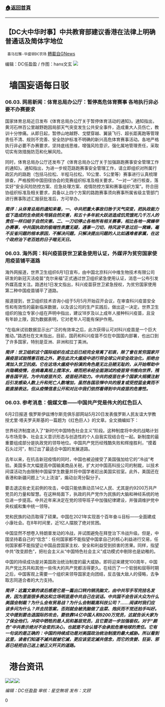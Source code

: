 ###  [:house:返回首頁](https://github.com/ourhimalayas/txt)
---

## 【DC大中华时事】中共教育部建议香港在法律上明确普通话及简体字地位
` 喜马拉雅-华盛顿DC农场` [轉載自GNews](https://gnews.org/zh-hans/1294335/)

编辑：DC任盈盈 / 作图：hans文玄
![]()![](https://gnews-media-offload.s3.amazonaws.com/wp-content/uploads/2021/06/03055129/603.jpg)
#   墙国妄语每日驳

### 06.03. 网易新闻：体育总局办公厅：暂停高危体育赛事 各地执行非必要不办赛要求

国家体育总局近日发布《体育总局办公厅关于暂停体育活动的通知》。通知指出，黄河石林百公里越野跑因局部天气突变发生公共安全事件，造成重大人员伤亡，教训十分惨痛。从即日起，暂停山地越野、戈壁穿越、翼装飞行、超长距离跑等管理责任不清、规则不完善、安全防护标准不明确的新兴高危体育赛事活动。各地严格执行非必要不办赛要求，坚持底线思维，增强风险意识，强化属地管理责任，采取切实有效措施防范和化解风险。

同时，体育总局办公厅还发布了《体育总局办公厅关于加强路跑赛事安全管理工作的通知》。通知指出，为进一步规范路跑赛事安全管理工作，请立即组织对所属行政区内的路跑（包括马拉松、半程马拉松，10公里、5公里等）赛事进行认真梳理排查，严格按照中国田径协会的竞赛组织标准及相关要求，“一对一”进行核查，落实好“安全风险防控方案、应急处理方案、疫情防控方案和赛事组织方案”。符合田协组织标准及相关要求，具备以上四个方案的路跑赛事须向赛事所属省级主管部门进行赛事陈述汇报获批准后，方可举办。

***简评：从体育总局的通知来看，一、中共把重大事故归咎于天气突变，把执政能力低下造成的生命损失甩锅自然灾害，和五十多年前大跃进造成饥荒饿死几千万人的责任一样归结于自然灾害。二、一刀切停止各地所有相关赛事，相比各地一窝蜂举办赛事，中共国执政的极端性表露无疑，遇事一刀切，待风波平息过后一窝蜂，毫不反省问题的根本原因，不解决问题，只解决提出问题的人比如遇难者家属，在这个政府治下老百姓的日子暗无天日。***



### 06.03. 海外网：科兴疫苗获世卫紧急使用认证，外媒评为贫穷国家使用疫苗铺平道路

海外网报道，世界卫生组织6月1日宣布，由中国北京科兴中维生物技术有限公司研发的新冠灭活疫苗“克尔来福”正式通过世卫组织紧急使用认证，消息一公布引发外媒高度关注。路透社1日发文指出，科兴疫苗获世卫紧急授权，为贫穷国家使用第二种中国疫苗铺平了道路。

报道提到，世卫组织技术咨询小组于5月5月开始召开会议，在审查科兴疫苗安全性和有效性的最新临床数据，以及该公司的生产实践后，做出这一决定。世界卫生组织的独立专家小组在声明中指出，建议18岁及以上成年人接种科兴疫苗，且没有年龄上限，因为数据表明，它对老年人可能有保护作用。

“在临床试验数据显示出广泛的有效率之后，此次获得认可对科兴疫苗是一个巨大推动。”路透社在文末指出，目前，国药和科兴疫苗不仅在中国国内部署，也出口到了许多国家，特别是亚洲、非洲和拉丁美洲。

***简评：世卫组织这个国际组织在成立后已经完全背离了初衷，除了曾在贫穷国家开展疫苗试验残害百姓之外，更在此次大瘟疫中进行将全球公共安全政治化，拒绝台湾加入世卫抗疫。它在这场大瘟疫中扮演的角色是无比丑陋无耻的，从开始帮助中共隐瞒疫情，在病毒真相上搅浑水，继而把未经全面测试的疫苗背书推向世界，残害各国平民，为中共疫苗外交、疫苗经济助力。中共的疫苗在多个国家大规模注射后引发感染人数上升和死亡人数增加，虽然各国忌惮中共的报复或受控蓝金黄而不能直接表达，但从疫情信息公开和对比中我们依然看得到中共疫苗的危害性。***



### 06.03. 参考消息：俄媒文章——中国共产党是伟大的红色巨人

6月2日报道 俄罗斯伊兹博尔斯克俱乐部网站5月20日发表俄罗斯人民友谊大学教授尤里·塔夫罗夫斯基的一篇题为《红色巨人》的文章。全文摘编如下：

世界经济制度进入了“新时代中国特色社会主义”阶段。这种制度将中央的战略计划与市场竞争、社会主义意识形态与创造性的个人自我实现结合在一起。新制度的最重要组成部分是执政党的领导地位。中国共产党历经残酷失败和辉煌胜利，“摸着石头过河”，制订出了最适合中国的发展道路。

去年以来，在抗击新冠疫情的同时，中国也被迫接受了美国强加给它的“冷战”考验。美国多次大幅提高中国输美商品关税，扩大对中国高科技公司的制裁，以技术间谍活动为由限制中国留学生数量并将中国学者赶出美国实验室。此外，美国还在香港和新疆问题上“火上浇油”，煽动台湾分裂分子。

要击退这些史无前例的攻击，中国只能依靠动员14亿人民、尤其是约9200万共产党员的力量和智慧。在这种局面下，执政的共产党作为民族的大脑和神经系统的地位进一步提高。中共近年来决定在党的领导班子中加强纪律建设，并强调维护党中央权威和集中统一领导。

党和民族的动员取得了硕果。中国在2021年实现首个百年奋斗目标——全面建成小康社会。在8年时间里，近1亿人摆脱了绝对贫困。

中国显然不想卷入特朗普发动的冷战，并试图避免在拜登治下冷战升级。但是，中国坚持着自己的“信念”：任何国家都不能指望中国拿自己的核心利益进行交易，任何国家都不能指望让中国品尝国家主权、安全和利益受到损害的苦果。同样，指望中共“改变颜色”，把社会主义从“中国特色社会主义”成功模式中剔除也是幼稚的。

中国的持续成功是对美国政治统治制度的最大威胁。即将迎来建党100周年，中国共产党比苏共和其他一些伟大的共产党都活得更久。在经历了一个软弱和屈辱时期之后，中国客观上需要一个组织来领导国家走向团结，反击强大敌人的侵略，去争取志同道合者的大力支持。

***简评：这篇文章的读后感是它是一篇出口转内销洗脑文，由中共写手写完挂名发表，因为里面很多表达和立场明显是中共自己在说话。中共国不会告诉大众为什么美国会制裁？为什么会有贸易战？为什么会制裁高科技公司？……阅读时我们应该多问为什么？并去找答案，否则就会被洗脑做了韭菜、炮灰而不觉还拍手叫好。文中提到要击退国际的攻击，要依靠14亿中国人和9200万党员，这就告诉大家为了保全他们，冲突中牺牲的是人民和基层党员，且它要进一步加强极权。对于“颜色”中共表示绝对不会变的决心，也就是不会认错不会承担危害地球的责任。它有一句说的是正确的：中国的持续成功是对美国政治统治制度的最大威胁。所以看到这里，读者们知道不滅共就被它滅，更应该坚定滅共信念，而它的贪婪、狂妄、邪恶已经把自己送上被正义歼灭的道路。***



#   港台资讯
![]()![](http://34.73.231.153/wp-content/uploads/2021/06/D06D39D6-FE95-432E-8127-604DFFDB08A0-1024x576.png)![]()![](http://34.73.231.153/wp-content/uploads/2021/06/841EBA54-523B-4117-AD06-27A32A79C7CD-1024x576.png)![]()![](http://34.73.231.153/wp-content/uploads/2021/06/8492F176-E925-4450-9DED-C7883954994A-1024x576.png)


*编辑：DC任盈盈
审核：星空無垠
发布：文顾*

0
